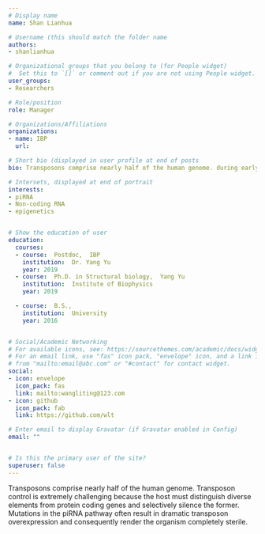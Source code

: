 ```yaml
---
# Display name
name: Shan Lianhua

# Username (this should match the folder name
authors:
- shanlianhua

# Organizational groups that you belong to (for People widget)
#  Set this to `[]` or comment out if you are not using People widget.
user_groups:
- Researchers

# Role/position
role: Manager

# Organizations/Affiliations
organizations:
- name: IBP
  url: 

# Short bio (displayed in user profile at end of posts
bio: Transposons comprise nearly half of the human genome. during early development and gametogenesis.

# Intersets, displayed at end of portrait
interests:
- piRNA
- Non-coding RNA
- epigenetics


# Show the education of user
education:
  courses:
  - course:  Postdoc,  IBP
    institution:  Dr. Yang Yu
    year: 2019
  - course:  Ph.D. in Structural biology,  Yang Yu
    institution:  Institute of Biophysics
    year: 2019

  - course:  B.S., 
    institution:  University
    year: 2016


# Social/Academic Networking
# For available icons, see: https://sourcethemes.com/academic/docs/widgets/#icons
# For an email link, use "fas" icon pack, "envelope" icon, and a link in the
# from "mailto:email@abc.com" or "#contact" for contact widget.
social:
- icon: envelope
  icon_pack: fas
  link: mailto:wangliting@123.com
- icon: github
  icon_pack: fab
  link: https://github.com/wlt

# Enter email to display Gravatar (if Gravatar enabled in Config)
email: ""


# Is this the primary user of the site?
superuser: false
---
```

Transposons comprise nearly half of the human genome. Transposon control is extremely challenging because the host must distinguish diverse elements from protein coding genes and selectively silence the former. Mutations in the piRNA pathway often result in dramatic transposon overexpression and consequently render the organism completely sterile.